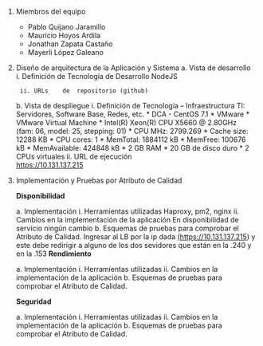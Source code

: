 1. Miembros	del	equipo

    * Pablo Quijano Jaramillo 
	* Mauricio Hoyos Ardila   
	* Jonathan Zapata Castaño 
	* Mayerli López Galeano   

2. Diseño	de	arquitectura de	la	Aplicación y	Sistema
    a. Vista	de	desarrollo
        i. Definición	de	Tecnología	de	Desarrollo
            NodeJS
            

        ii. URLs	de	repositorio	(github)
    b. Vista	de	despliegue
        i. Definición	de	Tecnología	– Infraestructura	TI:	Servidores,	Software Base,	Redes,	etc.
            * DCA - CentOS 7.1
            * VMware
            * VMware Virtual Machine
            * Intel(R) Xeon(R) CPU     X5660  @ 2.80GHz (fam: 06, model: 25, stepping: 01)
            * CPU MHz: 2799.269
            * Cache size: 12288 KB
            * CPU cores: 1
            * MemTotal: 1884112 kB
            * MemFree: 100676 kB
            * MemAvailable: 424848 kB
            * 2 GB RAM
            * 20 GB de disco duro
            * 2 CPUs virtuales
        ii. URL	de	ejecución	
            https://10.131.137.215

3. Implementación	y	Pruebas	por	Atributo	de	Calidad

    **Disponibilidad**

    a. Implementación
        i. Herramientas	utilizadas
            Haproxy, pm2, nginx
        ii. Cambios	en	la	implementación	de	la	aplicación
            En disponibilidad de servicio ningún cambio
    b. Esquemas	de	pruebas	para	comprobar	el	Atributo	de	Calidad.
        Ingresar al LB por la ip dada (https://10.131.137.215) y este debe redirigir a alguno de los dos sevidores que están en la .240 y en la .153
    **Rendimiento**
    
    a. Implementación
        i. Herramientas	utilizadas
        ii. Cambios	en	la	implementación	de	la	aplicación
    b. Esquemas	de	pruebas	para	comprobar	el	Atributo	de	Calidad.

    **Seguridad**
    
    a. Implementación
        i. Herramientas	utilizadas
        ii. Cambios	en	la	implementación	de	la	aplicación
    b. Esquemas	de	pruebas	para	comprobar	el	Atributo	de	Calidad.